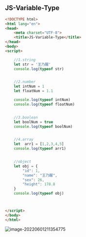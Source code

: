 ## JS-Variable-Type

```html
<!DOCTYPE html>
<html lang="en">
<head>
    <meta charset="UTF-8">
    <title>JS-Variable-Type</title>
</head>
<body>
<script>

    //1.string
    let str = '王乃醒'
    console.log(typeof str)


    //2.number
    let intNum = 1
    let floatNum = 1.1

    console.log(typeof intNum)
    console.log(typeof floatNum)


    //3.boolean
    let boolNum = true
    console.log(typeof boolNum)


    //4.array
    let  arr1 = [1,2,3,4,5]
    console.log(typeof arr1)


    //object
    let obj = {
        "id": 1,
        "name": "王乃醒",
        "sex": 26,
        "height": 178.8
    }
    console.log(typeof obj)



</script>
</body>
</html>
```

![image-20220601211354775](C:/Users/wangnaixing/AppData/Roaming/Typora/typora-user-images/image-20220601211354775.png)